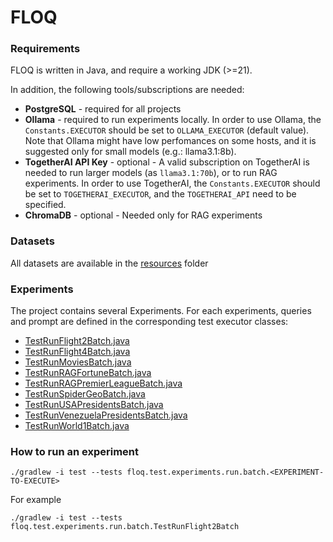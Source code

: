 # FLOQ


### Requirements
FLOQ is written in Java, and require a working JDK (>=21).

In addition, the following tools/subscriptions are needed:
- **PostgreSQL** - required for all projects
- **Ollama** - required to run experiments locally. In order to use Ollama, the `Constants.EXECUTOR` should be set to `OLLAMA_EXECUTOR` (default value). Note that Ollama might have low perfomances on some hosts, and it is suggested only for small models (e.g.: llama3.1:8b).
- **TogetherAI API Key** - optional - A valid subscription on TogetherAI is needed to run larger models (as `llama3.1:70b`), or to run RAG experiments. In order to use TogetherAI, the `Constants.EXECUTOR` should be set to `TOGETHERAI_EXECUTOR`, and the `TOGETHERAI_API` need to be specified.
- **ChromaDB** - optional - Needed only for RAG experiments

### Datasets
All datasets are available in the [resources](core%2Fsrc%2Ftest%2Fresources) folder

### Experiments
The project contains several Experiments. For each experiments, queries and prompt are defined in the corresponding test executor classes:
- [TestRunFlight2Batch.java](core%2Fsrc%2Ftest%2Fjava%2Ffloq%2Ftest%2Fexperiments%2Frun%2Fbatch%2FTestRunFlight2Batch.java)
- [TestRunFlight4Batch.java](core%2Fsrc%2Ftest%2Fjava%2Ffloq%2Ftest%2Fexperiments%2Frun%2Fbatch%2FTestRunFlight4Batch.java)
- [TestRunMoviesBatch.java](core%2Fsrc%2Ftest%2Fjava%2Ffloq%2Ftest%2Fexperiments%2Frun%2Fbatch%2FTestRunMoviesBatch.java)
- [TestRunRAGFortuneBatch.java](core%2Fsrc%2Ftest%2Fjava%2Ffloq%2Ftest%2Fexperiments%2Frun%2Fbatch%2FTestRunRAGFortuneBatch.java)
- [TestRunRAGPremierLeagueBatch.java](core%2Fsrc%2Ftest%2Fjava%2Ffloq%2Ftest%2Fexperiments%2Frun%2Fbatch%2FTestRunRAGPremierLeagueBatch.java)
- [TestRunSpiderGeoBatch.java](core%2Fsrc%2Ftest%2Fjava%2Ffloq%2Ftest%2Fexperiments%2Frun%2Fbatch%2FTestRunSpiderGeoBatch.java)
- [TestRunUSAPresidentsBatch.java](core%2Fsrc%2Ftest%2Fjava%2Ffloq%2Ftest%2Fexperiments%2Frun%2Fbatch%2FTestRunUSAPresidentsBatch.java)
- [TestRunVenezuelaPresidentsBatch.java](core%2Fsrc%2Ftest%2Fjava%2Ffloq%2Ftest%2Fexperiments%2Frun%2Fbatch%2FTestRunVenezuelaPresidentsBatch.java)
- [TestRunWorld1Batch.java](core%2Fsrc%2Ftest%2Fjava%2Ffloq%2Ftest%2Fexperiments%2Frun%2Fbatch%2FTestRunWorld1Batch.java)

### How to run an experiment
`./gradlew -i test --tests floq.test.experiments.run.batch.<EXPERIMENT-TO-EXECUTE>`

For example

`./gradlew -i test --tests floq.test.experiments.run.batch.TestRunFlight2Batch`